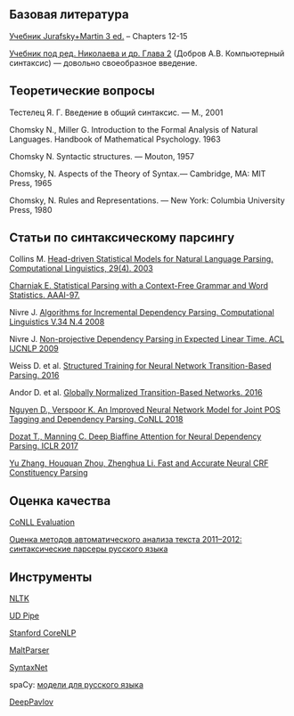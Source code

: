 ## Базовая литература
[Учебник Jurafsky+Martin 3 ed.](https://web.stanford.edu/~jurafsky/slp3/) – Chapters 12-15

[Учебник под ред. Николаева и др. Глава 2](https://yadi.sk/i/_yC0vLUI2z9PFQ) (Добров А.В. Компьютерный синтаксис) —
довольно своеобразное введение.

## Теоретические вопросы

Тестелец Я. Г. Введение в общий синтаксис. — М., 2001

Chomsky N., Miller G. Introduction to the Formal Analysis of Natural Languages. Handbook
of Mathematical Psychology. 1963

Chomsky N. Syntactic structures. — Mouton, 1957

Chomsky, N. Aspects of the Theory of Syntax.— Cambridge, MA: MIT Press, 1965

Chomsky, N. Rules and Representations. — New York: Columbia University Press, 1980

## Статьи по синтаксическому парсингу

Collins M. [Head-driven Statistical Models for Natural Language Parsing. Computational
Linguistics, 29(4). 2003](https://www.aclweb.org/anthology/J03-4003.pdf)

[Charniak E. Statistical Parsing with a Context-Free Grammar and Word Statistics. AAAI-97.](http://www.ai.mit.edu/courses/6.891-nlp/aaai97.pdf)

Nivre J. [Algorithms for Incremental Dependency Parsing. Computational Linguistics V.34 N.4 2008](https://www.aclweb.org/anthology/J08-4003.pdf)

Nivre J. [Non-projective Dependency Parsing in Expected Linear Time. ACL IJCNLP 2009]()

Weiss D. et al. [Structured Training for Neural Network Transition-Based Parsing. 2016](https://arxiv.org/abs/1506.06158v1)

Andor D. et al. [Globally Normalized Transition-Based Networks. 2016](https://arxiv.org/abs/1603.06042)

[Nguyen D., Verspoor K. An Improved Neural Network Model for Joint POS Tagging and
Dependency Parsing. CoNLL 2018]()

[Dozat T., Manning C. Deep Biaffine Attention for Neural Dependency Parsing. ICLR 2017](https://arxiv.org/pdf/1611.01734.pdf)

[Yu Zhang, Houquan Zhou, Zhenghua Li. Fast and Accurate Neural CRF Constituency Parsing](https://arxiv.org/pdf/2008.03736v1.pdf)

## Оценка качества

[CoNLL Evaluation](https://universaldependencies.org/conll18/evaluation.html)

[Оценка методов автоматического анализа текста 2011–2012: синтаксические парсеры русского языка](http://www.dialog-21.ru/media/1385/toldova.pdf)

## Инструменты

[NLTK](https://www.nltk.org/book/ch08.html)

[UD Pipe](http://ufal.mff.cuni.cz/udpipe)

[Stanford CoreNLP](https://nlp.stanford.edu/software/)

[MaltParser](http://www.maltparser.org)
 
[SyntaxNet](https://github.com/tensorflow/models/tree/master/research/syntaxnet)

spaCy: [модели для русского языка](https://github.com/buriy/spacy-ru)

[DeepPavlov](http://docs.deeppavlov.ai/en/master/features/models/syntaxparser.html)